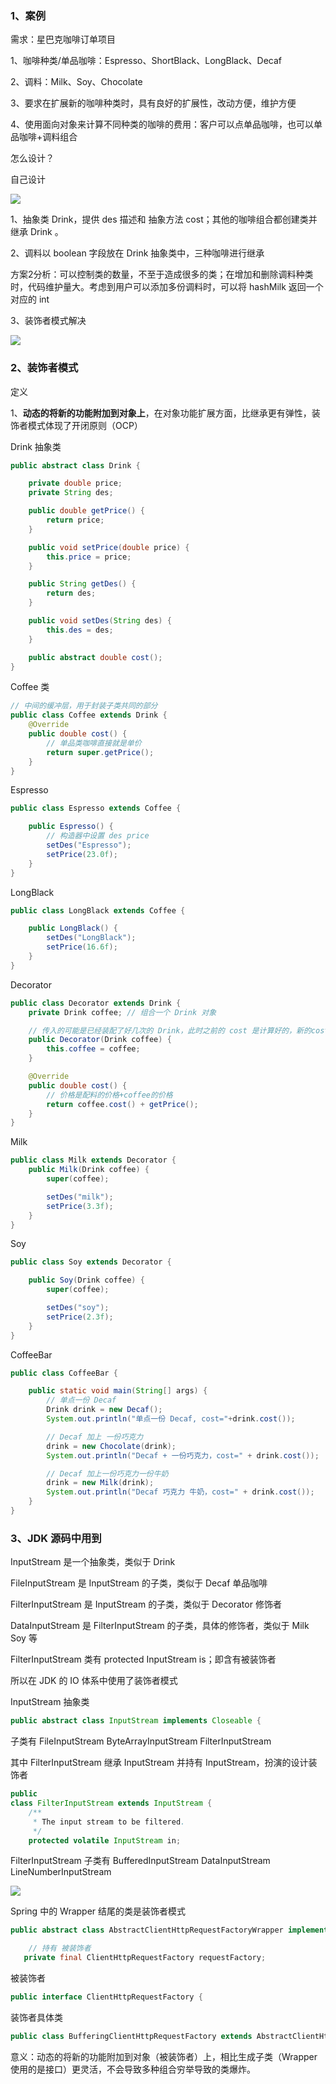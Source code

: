 ### 1、案例

需求：星巴克咖啡订单项目

1、咖啡种类/单品咖啡：Espresso、ShortBlack、LongBlack、Decaf

2、调料：Milk、Soy、Chocolate

3、要求在扩展新的咖啡种类时，具有良好的扩展性，改动方便，维护方便

4、使用面向对象来计算不同种类的咖啡的费用：客户可以点单品咖啡，也可以单品咖啡+调料组合

怎么设计？

自己设计

![](pics\17-自己给的方案.png)

1、抽象类 Drink，提供 des 描述和 抽象方法 cost；其他的咖啡组合都创建类并继承 Drink 。

2、调料以 boolean 字段放在 Drink 抽象类中，三种咖啡进行继承

方案2分析：可以控制类的数量，不至于造成很多的类；在增加和删除调料种类时，代码维护量大。考虑到用户可以添加多份调料时，可以将 hashMilk 返回一个对应的 int

3、装饰者模式解决

![](pics\16-星巴克咖啡设计方案.png)

### 2、装饰者模式

定义

1、**动态的将新的功能附加到对象上**，在对象功能扩展方面，比继承更有弹性，装饰者模式体现了开闭原则（OCP）

Drink 抽象类

```java
public abstract class Drink {

    private double price;
    private String des;

    public double getPrice() {
        return price;
    }

    public void setPrice(double price) {
        this.price = price;
    }

    public String getDes() {
        return des;
    }

    public void setDes(String des) {
        this.des = des;
    }

    public abstract double cost();
}
```

Coffee 类

```java
// 中间的缓冲层，用于封装子类共同的部分
public class Coffee extends Drink {
    @Override
    public double cost() {
        // 单品类咖啡直接就是单价
        return super.getPrice();
    }
}
```

Espresso

```java
public class Espresso extends Coffee {

    public Espresso() {
        // 构造器中设置 des price
        setDes("Espresso");
        setPrice(23.0f);
    }
}
```

LongBlack

```java
public class LongBlack extends Coffee {

    public LongBlack() {
        setDes("LongBlack");
        setPrice(16.6f);
    }
}
```

Decorator

```java
public class Decorator extends Drink {
    private Drink coffee; // 组合一个 Drink 对象

    // 传入的可能是已经装配了好几次的 Drink，此时之前的 cost 是计算好的，新的cost 的计算只需要之前的 cost + 当前配料的价格
    public Decorator(Drink coffee) {
        this.coffee = coffee;
    }

    @Override
    public double cost() {
        // 价格是配料的价格+coffee的价格
        return coffee.cost() + getPrice();
    }
}
```

Milk

```java
public class Milk extends Decorator {
    public Milk(Drink coffee) {
        super(coffee);

        setDes("milk");
        setPrice(3.3f);
    }
}
```

Soy

```java
public class Soy extends Decorator {

    public Soy(Drink coffee) {
        super(coffee);

        setDes("soy");
        setPrice(2.3f);
    }
}
```

CoffeeBar

```java
public class CoffeeBar {

    public static void main(String[] args) {
        // 单点一份 Decaf
        Drink drink = new Decaf();
        System.out.println("单点一份 Decaf, cost="+drink.cost());

        // Decaf 加上 一份巧克力
        drink = new Chocolate(drink);
        System.out.println("Decaf + 一份巧克力，cost=" + drink.cost());

        // Decaf 加上一份巧克力一份牛奶
        drink = new Milk(drink);
        System.out.println("Decaf 巧克力 牛奶，cost=" + drink.cost());
    }
}
```

### 3、JDK 源码中用到

InputStream 是一个抽象类，类似于 Drink

FileInputStream 是 InputStream 的子类，类似于 Decaf 单品咖啡

FilterInputStream 是  InputStream 的子类，类似于 Decorator 修饰者

DataInputStream 是 FilterInputStream 的子类，具体的修饰者，类似于 Milk Soy 等

FilterInputStream 类有 protected InputStream is；即含有被装饰者

所以在 JDK 的 IO 体系中使用了装饰者模式

InputStream 抽象类

```java
public abstract class InputStream implements Closeable {
```

子类有 FileInputStream ByteArrayInputStream FilterInputStream

其中 FilterInputStream 继承 InputStream 并持有 InputStream，扮演的设计装饰者

```java
public
class FilterInputStream extends InputStream {
    /**
     * The input stream to be filtered.
     */
    protected volatile InputStream in;
```

FilterInputStream 子类有 BufferedInputStream DataInputStream LineNumberInputStream

![](pics\18-JavaIO中的装饰者模式.png)

Spring 中的 Wrapper 结尾的类是装饰者模式

```java
public abstract class AbstractClientHttpRequestFactoryWrapper implements ClientHttpRequestFactory {

    // 持有 被装饰者
   private final ClientHttpRequestFactory requestFactory;
```

被装饰者

```java
public interface ClientHttpRequestFactory {
```

装饰者具体类

```java
public class BufferingClientHttpRequestFactory extends AbstractClientHttpRequestFactoryWrapper {
```

意义：动态的将新的功能附加到对象（被装饰者）上，相比生成子类（Wrapper 使用的是接口）更灵活，不会导致多种组合穷举导致的类爆炸。

